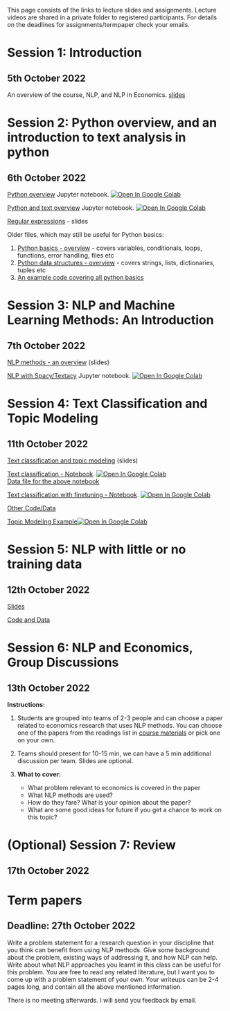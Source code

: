 This page consists of the links to lecture slides and assignments. Lecture videos are shared in a private folder to registered participants. For details on the deadlines for assignments/termpaper check your emails. 


# Session 1: Introduction  
## 5th October 2022  
An overview of the course, NLP, and NLP in Economics.
[slides](https://github.com/econnlpcourse/econnlpcourse.github.io/tree/master/docs/slides/2022-Lecture1-5Oct.pdf)  

# Session 2: Python overview, and an introduction to text analysis in python 
## 6th October 2022  

[Python overview](https://github.com/econnlpcourse/econnlpcourse.github.io/blob/master/code/Python-Overview.ipynb) Jupyter notebook. [![Open In Google Colab](https://colab.research.google.com/assets/colab-badge.svg)](https://colab.research.google.com/github/econnlpcourse/econnlpcourse.github.io/blob/master/code/Python-Overview.ipynb)

[Python and text overview](https://github.com/econnlpcourse/econnlpcourse.github.io/blob/master/code/Python-Text-Overview.ipynb) Jupyter notebook. [![Open In Google Colab](https://colab.research.google.com/assets/colab-badge.svg)](https://colab.research.google.com/github/econnlpcourse/econnlpcourse.github.io/blob/master/code/Python-Text-Overview.ipynb)

[Regular expressions](https://github.com/econnlpcourse/econnlpcourse.github.io/tree/master/docs/slides/2022-Lecture2-6Oct.pdf) - slides    

Older files, which may still be useful for Python basics:  
1. [Python basics - overview](https://github.com/econnlpcourse/econnlpcourse.github.io/tree/master/docs/slides/PythonOverview.pdf) - covers variables, conditionals, loops, functions, error handling, files etc  
2. [Python data structures - overview](https://github.com/econnlpcourse/econnlpcourse.github.io/tree/master/docs/slides/PythonOverview-Part2.pdf) - covers strings, lists, dictionaries, tuples etc  
3. [An example code covering all python basics](https://github.com/econnlpcourse/econnlpcourse.github.io/blob/master/code/Everything.py)

# Session 3: NLP and Machine Learning Methods: An Introduction  
## 7th October 2022
[NLP methods - an overview](https://github.com/econnlpcourse/econnlpcourse.github.io/tree/master/docs/slides/2022-Lecture3-7Oct.pdf) (slides)  

[NLP with Spacy/Textacy](https://github.com/econnlpcourse/econnlpcourse.github.io/blob/master/code/NLP_Spacy_Textacy.ipynb) Jupyter notebook. [![Open In Google Colab](https://colab.research.google.com/assets/colab-badge.svg)](https://colab.research.google.com/github/econnlpcourse/econnlpcourse.github.io/blob/master/code/NLP_Spacy_Textacy.ipynb)

# Session 4: Text Classification and Topic Modeling  
## 11th October 2022
[Text classification and topic modeling](https://github.com/econnlpcourse/econnlpcourse.github.io/tree/master/docs/slides/2022-Lecture4-11Oct.pdf) (slides)   

[Text classification - Notebook](https://github.com/econnlpcourse/econnlpcourse.github.io/blob/master/code/TextClassification.ipynb). [![Open In Google Colab](https://colab.research.google.com/assets/colab-badge.svg)](https://colab.research.google.com/github/econnlpcourse/econnlpcourse.github.io/blob/master/code/TextClassification.ipynb)   
[Data file for the above notebook](https://github.com/econnlpcourse/econnlpcourse.github.io/blob/master/code/Full-Economic-News-DFE-839861.csv)  

[Text classification with finetuning - Notebook](https://github.com/econnlpcourse/econnlpcourse.github.io/blob/master/code/TextClassification-FineTuning.ipynb). [![Open In Google Colab](https://colab.research.google.com/assets/colab-badge.svg)](https://colab.research.google.com/github/econnlpcourse/econnlpcourse.github.io/blob/master/code/TextClassification-FineTuning.ipynb)  

[Other Code/Data](https://github.com/practical-nlp/practical-nlp-code/tree/master/Ch4)  

[Topic Modeling Example](https://github.com/practical-nlp/practical-nlp-code/blob/master/Ch7/02_TopicModelling.ipynb)[![Open In Google Colab](https://colab.research.google.com/assets/colab-badge.svg)](https://colab.research.google.com/github/practical-nlp/practical-nlp-code/blob/master/Ch7/02_TopicModelling.ipynb)  

# Session 5: NLP with little or no training data  
## 12th October 2022 

[Slides](https://github.com/econnlpcourse/econnlpcourse.github.io/tree/master/docs/slides/2022-Lecture5-12Oct.pdf)

[Code and Data](https://github.com/econnlpcourse/econnlpcourse.github.io/tree/master/code/Session5-Materials)


# Session 6: NLP and Economics, Group Discussions  
## 13th October 2022  

**Instructions:**
1. Students are grouped into teams of 2-3 people and can choose a paper related to economics research that uses NLP methods. You can choose one of the papers from the readings list in [course materials](https://econnlpcourse.github.io/course-materials/) or pick one on your own.   

2. Teams should present for 10-15 min, we can have a 5 min additional discussion per team.  Slides are optional.  

3. **What to cover:**  
   - What problem relevant to economics is covered in the paper
   - What NLP methods are used?
   - How do they fare? What is your opinion about the paper?
   - What are some good ideas for future if you get a chance to work on this topic?

# (Optional) Session 7: Review
## 17th October 2022  



# Term papers
## Deadline: 27th October 2022
Write a problem statement for a research question in your discipline that you think can benefit from using NLP methods. Give some background about the problem, existing ways of addressing it, and how NLP can help. Write about what NLP approaches you learnt in this class can be useful for this problem. You are free to read any related literature, but I want you to come up with a problem statement of your own. Your writeups can be 2-4 pages long, and contain all the above mentioned information.

There is no meeting afterwards. I will send you feedback by email.
